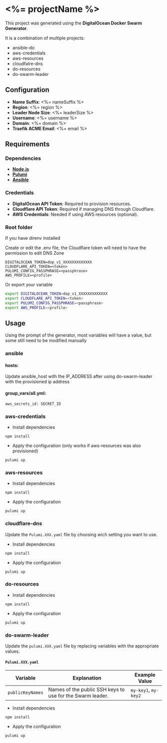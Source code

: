 # <%= projectName %>

This project was generated using the **DigitalOcean Docker Swarm Generator**.

It is a combination of multiple projects:
- ansible-do
- aws-credentials
- aws-resources
- cloudfalre-dns
- do-resources
- do-swarm-leader

## Configuration
- **Name Suffix**: <%= nameSuffix %>
- **Region**: <%= region %>
- **Leader Node Size**: <%= leaderSize %>
- **Username**: <%= username %>
- **Domain**: <%= domain %>
- **Traefik ACME Email**: <%= email %>

## Requirements

### Dependencies
- **[Node.js ](https://nodejs.org/)**
- **[Pulumi](https://www.pulumi.com/)**
- **[Ansible](https://www.ansible.com/)**

### Credentials
- **DigitalOcean API Token**: Required to provision resources.
- **Cloudflare API Token**: Required if managing DNS through Cloudflare.
- **AWS Credentials**: Needed if using AWS resources (optional).

###  Root folder

If you have direnv installed 

Create or edit the .env file, the Cloudflare token will need to have the permission to edit DNS Zone
```env
DIGITALOCEAN_TOKEN=dop_v1_XXXXXXXXXXXXX
CLOUDFLARE_API_TOKEN=<token>
PULUMI_CONFIG_PASSPHRASE=<passphrase>
AWS_PROFILE=<profile>
```

Or export your variable
```bash
export DIGITALOCEAN_TOKEN=dop_v1_XXXXXXXXXXXXX
export CLOUDFLARE_API_TOKEN=<token>
export PULUMI_CONFIG_PASSPHRASE=<passphrase>
export AWS_PROFILE=<profile>
```

## Usage
Using the prompt of the generator, most variables will have a value, but some still need to be modified manually

### ansible

#### hosts:
Update ansible_host with the IP_ADDRESS after using do-swarm-leader with the provisioned ip address

#### group_vars/all.yml:
```
aws_secrets_id: SECRET_ID
```
### aws-credentials

* Install dependencies 

```
npm install
```

* Apply the configuration (only works if aws-resources was also provisioned)
```
pulumi up
```

### aws-resources

* Install dependencies 

```
npm install
```

* Apply the configuration 
```
pulumi up
```

### cloudflare-dns

Update the `Pulumi.XXX.yaml` file by choosing wich setting you want to use.


* Install dependencies 

```
npm install
```

* Apply the configuration 
```
pulumi up
```

### do-resources

* Install dependencies 

```
npm install
```

* Apply the configuration 
```
pulumi up
```

### do-swarm-leader

Update the `pulumi.XXX.yaml` file by replacing variables with the appropriate values.

#### `Pulumi.XXX.yaml`

| Variable         | Explanation                                    | Example Value           |
|----------------------|-----------------------------------------------|-------------------------|
| `publicKeyNames`| Names of the public SSH keys to use for the Swarm leader. | `my-key1`, `my-key2`    |

* Install dependencies 

```
npm install
```

* Apply the configuration 
```
pulumi up
```
